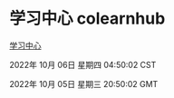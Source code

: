 # 学习中心 colearnhub
[学习中心](http://27.19.32.34:56308/colearnhub/)

2022年 10月 06日 星期四 04:50:02 CST

2022年 10月 05日 星期三 20:50:02 GMT
